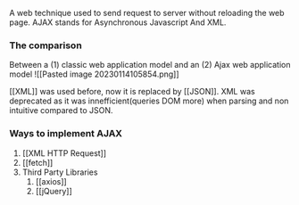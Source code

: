 A web technique used to send request to server without reloading the web page. AJAX stands for Asynchronous Javascript And XML. 

### The comparison 
Between a (1) classic web application model and an (2) Ajax web application model
![[Pasted image 20230114105854.png]]

[[XML]] was used before, now it is replaced by [[JSON]]. XML was deprecated as it was innefficient(queries DOM more) when parsing and non intuitive compared to JSON.

### Ways to implement AJAX
1. [[XML HTTP Request]]
2. [[fetch]]
3. Third Party Libraries
	1. [[axios]]
	2. [[jQuery]]